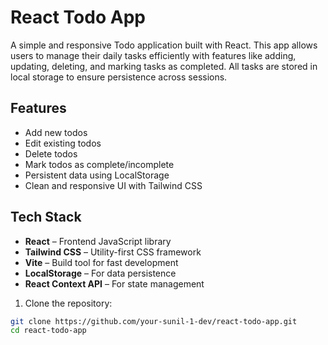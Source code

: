 # React Todo App

A simple and responsive Todo application built with React. This app allows users to manage their daily tasks efficiently with features like adding, updating, deleting, and marking tasks as completed. All tasks are stored in local storage to ensure persistence across sessions.

## Features

- Add new todos
- Edit existing todos
- Delete todos
- Mark todos as complete/incomplete
- Persistent data using LocalStorage
- Clean and responsive UI with Tailwind CSS

## Tech Stack

- **React** – Frontend JavaScript library
- **Tailwind CSS** – Utility-first CSS framework
- **Vite** – Build tool for fast development
- **LocalStorage** – For data persistence
- **React Context API** – For state management

1. Clone the repository:

```bash
git clone https://github.com/your-sunil-1-dev/react-todo-app.git
cd react-todo-app
